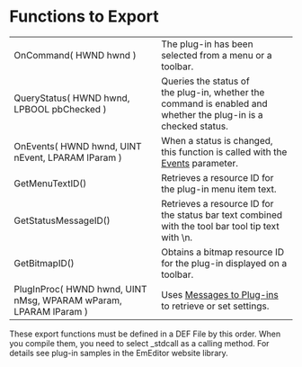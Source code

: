 # Functions to Export

|     |     |
| --- | --- |
| OnCommand( HWND hwnd ) | The plug-in has been selected from a menu or a toolbar. |
| QueryStatus( HWND hwnd, LPBOOL pbChecked ) | Queries the status of the plug-in, whether the command is enabled and whether the plug-in is a checked status. |
| OnEvents( HWND hwnd, UINT nEvent, LPARAM lParam ) | When a status is changed, this function is called with the<br> [Events](../event/index) parameter. |
| GetMenuTextID() | Retrieves a resource ID for the plug-in menu item text. |
| GetStatusMessageID() | Retrieves a resource ID for the status bar text combined with the tool bar tool tip text with \\n. |
| GetBitmapID() | Obtains a bitmap resource ID for the plug-in displayed on a toolbar. |
| PlugInProc( HWND hwnd, UINT nMsg, WPARAM wParam, LPARAM lParam ) | Uses [Messages to Plug-ins](../plugin_message/index) to retrieve or set settings. |

These export functions must be defined in a DEF File by this order. When you
compile them, you need to select \_stdcall as a calling method. For details see plug-in samples in the EmEditor website library.

